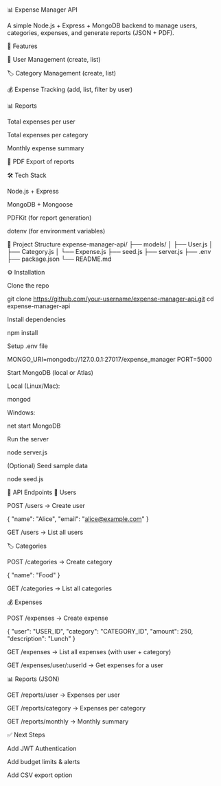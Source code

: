 📊 Expense Manager API

A simple Node.js + Express + MongoDB backend to manage users, categories, expenses, and generate reports (JSON + PDF).

🚀 Features

👤 User Management (create, list)

🏷️ Category Management (create, list)

💰 Expense Tracking (add, list, filter by user)

📊 Reports

Total expenses per user

Total expenses per category

Monthly expense summary

📄 PDF Export of reports

🛠️ Tech Stack

Node.js + Express

MongoDB + Mongoose

PDFKit (for report generation)

dotenv (for environment variables)

📂 Project Structure
expense-manager-api/
 ├── models/
 │    ├── User.js
 │    ├── Category.js
 │    └── Expense.js
 ├── seed.js
 ├── server.js
 ├── .env
 ├── package.json
 └── README.md

⚙️ Installation

Clone the repo

git clone https://github.com/your-username/expense-manager-api.git
cd expense-manager-api


Install dependencies

npm install


Setup .env file

MONGO_URI=mongodb://127.0.0.1:27017/expense_manager
PORT=5000


Start MongoDB (local or Atlas)

Local (Linux/Mac):

mongod


Windows:

net start MongoDB


Run the server

node server.js


(Optional) Seed sample data

node seed.js

📌 API Endpoints
🧑 Users

POST /users → Create user

{ "name": "Alice", "email": "alice@example.com" }


GET /users → List all users

🏷️ Categories

POST /categories → Create category

{ "name": "Food" }


GET /categories → List all categories

💰 Expenses

POST /expenses → Create expense

{
  "user": "USER_ID",
  "category": "CATEGORY_ID",
  "amount": 250,
  "description": "Lunch"
}


GET /expenses → List all expenses (with user + category)

GET /expenses/user/:userId → Get expenses for a user

📊 Reports (JSON)

GET /reports/user → Expenses per user

GET /reports/category → Expenses per category

GET /reports/monthly → Monthly summary


✅ Next Steps

Add JWT Authentication

Add budget limits & alerts

Add CSV export option